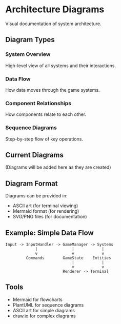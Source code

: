 # Architecture Diagrams

Visual documentation of system architecture.

## Diagram Types

### System Overview

High-level view of all systems and their interactions.

### Data Flow

How data moves through the game systems.

### Component Relationships

How components relate to each other.

### Sequence Diagrams

Step-by-step flow of key operations.

## Current Diagrams

(Diagrams will be added here as they are created)

## Diagram Format

Diagrams can be provided in:

- ASCII art (for terminal viewing)
- Mermaid format (for rendering)
- SVG/PNG files (for documentation)

## Example: Simple Data Flow

```
Input -> InputHandler -> GameManager -> Systems
             |               |            |
             v               v            v
         Commands        GameState    Entities
                             |            |
                             v            v
                         Renderer -> Terminal
```

## Tools

- Mermaid for flowcharts
- PlantUML for sequence diagrams
- ASCII art for simple diagrams
- draw.io for complex diagrams
